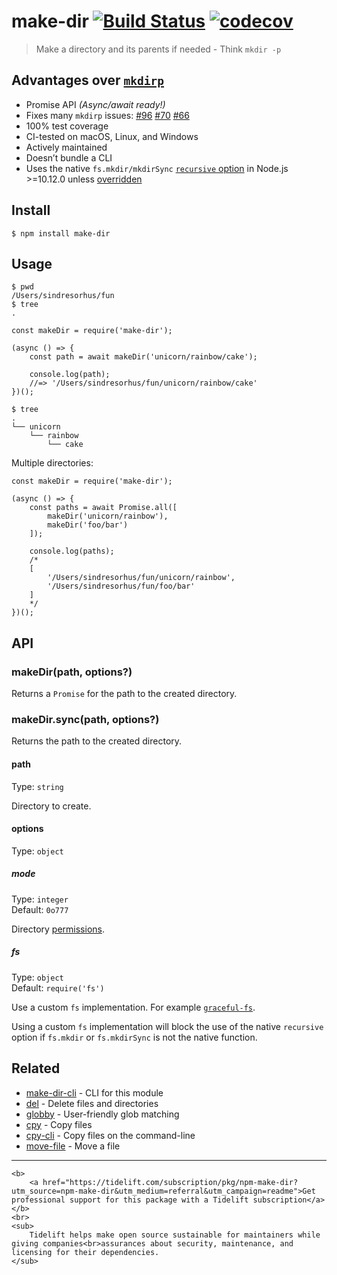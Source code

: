 make-dir [![Build Status](https://travis-ci.org/sindresorhus/make-dir.svg?branch=master)](https://travis-ci.org/sindresorhus/make-dir) [![codecov](https://codecov.io/gh/sindresorhus/make-dir/branch/master/graph/badge.svg)](https://codecov.io/gh/sindresorhus/make-dir)
===========================================================================================================================================================================================================================================================================

> Make a directory and its parents if needed - Think `mkdir -p`

Advantages over [`mkdirp`](https://github.com/substack/node-mkdirp)
-------------------------------------------------------------------

-   Promise API *(Async/await ready!)*
-   Fixes many `mkdirp` issues: [\#96](https://github.com/substack/node-mkdirp/pull/96) [\#70](https://github.com/substack/node-mkdirp/issues/70) [\#66](https://github.com/substack/node-mkdirp/issues/66)
-   100% test coverage
-   CI-tested on macOS, Linux, and Windows
-   Actively maintained
-   Doesn’t bundle a CLI
-   Uses the native `fs.mkdir/mkdirSync` [`recursive` option](https://nodejs.org/dist/latest/docs/api/fs.html#fs_fs_mkdir_path_options_callback) in Node.js &gt;=10.12.0 unless [overridden](#fs)

Install
-------

    $ npm install make-dir

Usage
-----

    $ pwd
    /Users/sindresorhus/fun
    $ tree
    .

    const makeDir = require('make-dir');

    (async () => {
        const path = await makeDir('unicorn/rainbow/cake');

        console.log(path);
        //=> '/Users/sindresorhus/fun/unicorn/rainbow/cake'
    })();

    $ tree
    .
    └── unicorn
        └── rainbow
            └── cake

Multiple directories:

    const makeDir = require('make-dir');

    (async () => {
        const paths = await Promise.all([
            makeDir('unicorn/rainbow'),
            makeDir('foo/bar')
        ]);

        console.log(paths);
        /*
        [
            '/Users/sindresorhus/fun/unicorn/rainbow',
            '/Users/sindresorhus/fun/foo/bar'
        ]
        */
    })();

API
---

### makeDir(path, options?)

Returns a `Promise` for the path to the created directory.

### makeDir.sync(path, options?)

Returns the path to the created directory.

#### path

Type: `string`

Directory to create.

#### options

Type: `object`

##### mode

Type: `integer`  
Default: `0o777`

Directory [permissions](https://x-team.com/blog/file-system-permissions-umask-node-js/).

##### fs

Type: `object`  
Default: `require('fs')`

Use a custom `fs` implementation. For example [`graceful-fs`](https://github.com/isaacs/node-graceful-fs).

Using a custom `fs` implementation will block the use of the native `recursive` option if `fs.mkdir` or `fs.mkdirSync` is not the native function.

Related
-------

-   [make-dir-cli](https://github.com/sindresorhus/make-dir-cli) - CLI for this module
-   [del](https://github.com/sindresorhus/del) - Delete files and directories
-   [globby](https://github.com/sindresorhus/globby) - User-friendly glob matching
-   [cpy](https://github.com/sindresorhus/cpy) - Copy files
-   [cpy-cli](https://github.com/sindresorhus/cpy-cli) - Copy files on the command-line
-   [move-file](https://github.com/sindresorhus/move-file) - Move a file

------------------------------------------------------------------------

    <b>
        <a href="https://tidelift.com/subscription/pkg/npm-make-dir?utm_source=npm-make-dir&utm_medium=referral&utm_campaign=readme">Get professional support for this package with a Tidelift subscription</a>
    </b>
    <br>
    <sub>
        Tidelift helps make open source sustainable for maintainers while giving companies<br>assurances about security, maintenance, and licensing for their dependencies.
    </sub>
